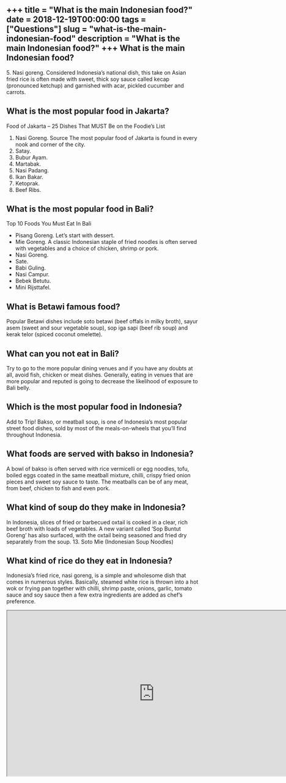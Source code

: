 +++
title = "What is the main Indonesian food?"
date = 2018-12-19T00:00:00
tags = ["Questions"]
slug = "what-is-the-main-indonesian-food"
description = "What is the main Indonesian food?"
+++
What is the main Indonesian food?
---------------------------------

5\. Nasi goreng. Considered Indonesia’s national dish, this take on Asian fried rice is often made with sweet, thick soy sauce called kecap (pronounced ketchup) and garnished with acar, pickled cucumber and carrots.

What is the most popular food in Jakarta?
-----------------------------------------

Food of Jakarta – 25 Dishes That MUST Be on the Foodie’s List

1. Nasi Goreng. Source The most popular food of Jakarta is found in every nook and corner of the city.
2. Satay.
3. Bubur Ayam.
4. Martabak.
5. Nasi Padang.
6. Ikan Bakar.
7. Ketoprak.
8. Beef Ribs.

What is the most popular food in Bali?
--------------------------------------

Top 10 Foods You Must Eat In Bali

- Pisang Goreng. Let’s start with dessert.
- Mie Goreng. A classic Indonesian staple of fried noodles is often served with vegetables and a choice of chicken, shrimp or pork.
- Nasi Goreng.
- Sate.
- Babi Guling.
- Nasi Campur.
- Bebek Betutu.
- Mini Rijsttafel.

What is Betawi famous food?
---------------------------

Popular Betawi dishes include soto betawi (beef offals in milky broth), sayur asem (sweet and sour vegetable soup), sop iga sapi (beef rib soup) and kerak telor (spiced coconut omelette).

What can you not eat in Bali?
-----------------------------

Try to go to the more popular dining venues and if you have any doubts at all, avoid fish, chicken or meat dishes. Generally, eating in venues that are more popular and reputed is going to decrease the likelihood of exposure to Bali belly.

Which is the most popular food in Indonesia?
--------------------------------------------

Add to Trip! Bakso, or meatball soup, is one of Indonesia’s most popular street food dishes, sold by most of the meals-on-wheels that you’ll find throughout Indonesia.

What foods are served with bakso in Indonesia?
----------------------------------------------

A bowl of bakso is often served with rice vermicelli or egg noodles, tofu, boiled eggs coated in the same meatball mixture, chilli, crispy fried onion pieces and sweet soy sauce to taste. The meatballs can be of any meat, from beef, chicken to fish and even pork.

What kind of soup do they make in Indonesia?
--------------------------------------------

In Indonesia, slices of fried or barbecued oxtail is cooked in a clear, rich beef broth with loads of vegetables. A new variant called ‘Sop Buntut Goreng’ has also surfaced, with the oxtail being seasoned and fried dry separately from the soup. 13. Soto Mie (Indonesian Soup Noodles)

What kind of rice do they eat in Indonesia?
-------------------------------------------

Indonesia’s fried rice, nasi goreng, is a simple and wholesome dish that comes in numerous styles. Basically, steamed white rice is thrown into a hot wok or frying pan together with chilli, shrimp paste, onions, garlic, tomato sauce and soy sauce then a few extra ingredients are added as chef’s preference.

<iframe allow="accelerometer; autoplay; clipboard-write; encrypted-media; gyroscope; picture-in-picture" allowfullscreen="" class="__youtube_prefs__  epyt-is-override  no-lazyload" data-no-lazy="1" data-origheight="433" data-origwidth="770" data-skipgform_ajax_framebjll="" height="433" id="_ytid_33907" loading="lazy" src="https://www.youtube.com/embed/9GLwZ_3bNSY?enablejsapi=1&autoplay=0&cc_load_policy=0&cc_lang_pref=&iv_load_policy=1&loop=0&modestbranding=0&rel=1&fs=1&playsinline=0&autohide=2&theme=dark&color=red&controls=1&" title="YouTube player" width="770"></iframe>